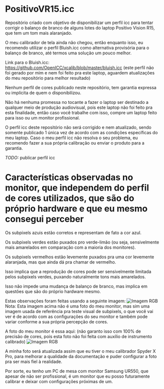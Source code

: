 # PositivoVR15.icc
Repositório criado com objetivo de disponibilizar um perfil icc para tentar corrigir o balanço de branco de alguns lotes do laptop Positivo Vision R15, que tem um tom mais alaranjado.

O meu calibrador de tela ainda não chegou, então enquanto isso, eu recomendo utilizar o perfil Bluish.icc como alternativa provisória para o balanço de branco, até termos uma solução um pouco melhor.

Link para o Bluish.icc:
https://github.com/OpenICC/xcalib/blob/master/bluish.icc (este perfil não foi gerado por mim e nem foi feito pra este laptop, aguardem atualizações do meu repositório para melhor resultado)

Nenhum perfil de cores publicado neste repositório, tem garantia expressa ou implícita de quem o disponibilizou.

Não há nenhuma promessa no tocante a fazer o laptop ser destinado a qualquer meio de produção audiovisual, pois este laptop não foi feito pra esta finalidade, então caso você trabalhe com isso, compre um laptop feito para isso ou um monitor profissional.

O perfil icc deste repositório não será corrigido e nem atualizado, sendo somente publicado 1 única vez de acordo com as condições específicas do meu laptop. Caso o meu perfil icc não resolva o seu problema, eu recomendo fazer a sua própria calibração ou enviar o produto para a garantia.

*TODO:*
publicar perfil icc



# Características observadas no monitor, que independem do perfil de cores utilizados, que são do próprio hardware e que eu mesmo consegui perceber

  Os subpixels azuis estão corretos e representam de fato a cor azul.
  
  Os subpixels verdes estão puxados pro verde-limão (ou seja, sensivelmente mais amarelados em comparação com a maioria dos monitores).
  
  Os subpixels vermelhos estão levemente puxados pra uma cor levemente alaranjada, mas que ainda dá pra chamar de vermelho.

Isso implica que a reprodução de cores pode ser sensivelmente limitada pelos subpixels verdes, puxando naturalmente tons mais amarelados.

Isso não impede uma mudança de balanço de branco, mas implica em questões que são do próprio hardware mesmo.

Estas observações foram feitas usando a seguinte imagem:
![Imagem RGB](https://github.com/fernandoisnaldo/Projeto-icc-RDS-220/blob/main/rgb.png)
Nota: Esta imagem acima não é uma foto do meu monitor, mas sim uma imagem usada de referência pra teste visual de subpixels, o que você vai ver é de acordo com as configurações do seu monitor e também pode variar conforme a sua própria percepção de cores.

A foto do meu monitor é essa aqui: (não garanto isso com 100% de precisão de cores, pois esta foto não foi feita com auxílio de instrumento calibrado)
![Imagem RGB](https://github.com/fernandoisnaldo/Projeto-icc-RDS-220/blob/main/foto%20do%20meu%20monitor.jpg)

A minha foto será atualizada assim que eu tiver o meu calibrador Spyder X Pro, para melhorar a qualidade da documentação e puder configurar a foto pra ser mais fiel à realidade.

Por sorte, eu tenho um PC de mesa com monitor Samsung UR550, que apesar de não ser profissional, é um monitor que eu posso futuramente calibrar e deixar com configurações próximas de um.
